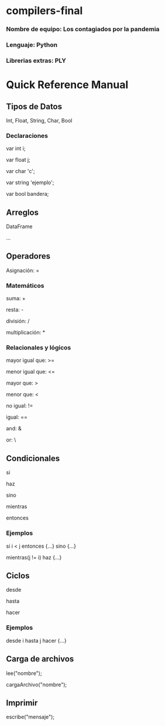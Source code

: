 # compilers-final
<h3>Nombre de equipo: Los contagiados por la pandemia</h2>
<h3>Lenguaje: Python</h2>
<h3>Librerias extras: PLY</h2>

# Quick Reference Manual
<h2>Tipos de Datos</h2>
<p>Int, Float, String, Char, Bool</p>

<h3>Declaraciones</h3>
<p>var int i;</p>
<p>var float j;</p>
<p>var char 'c';</p>
<p>var string 'ejemplo';</p>
<p>var bool bandera;</p>

<h2>Arreglos</h2>
<p>DataFrame</p>
<p>...</p>

<h2>Operadores</h2>
<p>Asignación: =</p>

<h3>Matemáticos</h3>
<p>suma: +</p>
resta: -</p>
<p>división: /
<p>multiplicación: *</p>

<h3>Relacionales y lógicos</h3>
<p>mayor igual que: >= </p>
<p>menor igual que: <= </p>
<p>mayor que: > </p>
<p>menor que: < </p>
<p>no igual: != </p>
<p>igual: == </p>
<p>and: & </p>
<p>or: \ </p>

<h2>Condicionales</h2>
<p>si</p>
<p>haz</p>
<p>sino</p>
<p>mientras</p>
<p>entonces</p>

<h3>Ejemplos</h3>
<p>si i < j entonces {...} sino {...}</p>
<p>mientras(j != i) haz {...}</p>

<h2>Ciclos</h2>
<p>desde</p>
<p>hasta</p>
<p>hacer</p>

<h3>Ejemplos</h3>
<p>desde i hasta j hacer {...}</p>

<h2>Carga de archivos</h2>
<p>lee("nombre");</p>

cargaArchivo("nombre");

<h2>Imprimir</h2>
<p>escribe("mensaje");</p>